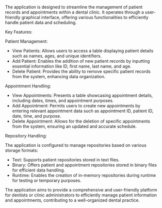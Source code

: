 The application is designed to streamline the management of patient records and appointments within a dental clinic. It operates through a user-friendly graphical interface, offering various functionalities to efficiently handle patient data and scheduling.

Key Features:

Patient Management:
- View Patients: Allows users to access a table displaying patient details such as names, ages, and unique identifiers.
- Add Patient: Enables the addition of new patient records by inputting essential information like ID, first name, last name, and age.
- Delete Patient: Provides the ability to remove specific patient records from the system, enhancing data organization.

Appointment Handling:
- View Appointments: Presents a table showcasing appointment details, including dates, times, and appointment purposes.
- Add Appointment: Permits users to create new appointments by entering relevant appointment data such as appointment ID, patient ID, date, time, and purpose.
- Delete Appointment: Allows for the deletion of specific appointments from the system, ensuring an updated and accurate schedule.

Repository Handling:

The application is configured to manage repositories based on various storage formats:
- Text: Supports patient repositories stored in text files.
- Binary: Offers patient and appointment repositories stored in binary files for efficient data handling.
- Runtime: Enables the creation of in-memory repositories during runtime for testing or temporary purposes.

The application aims to provide a comprehensive and user-friendly platform for dentists or clinic administrators to efficiently manage patient information and appointments, contributing to a well-organized dental practice.
